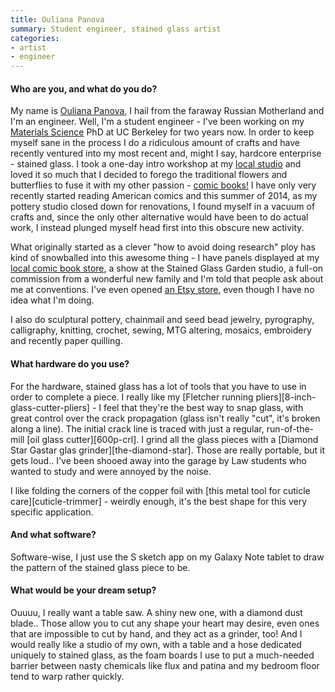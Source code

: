 ```yaml
---
title: Ouliana Panova
summary: Student engineer, stained glass artist
categories:
- artist
- engineer
---
```


#### Who are you, and what do you do?

My name is [Ouliana Panova](http://panovanator.tumblr.com/ "Oulina's website."), I hail from the faraway Russian Motherland and I'm an engineer. Well, I'm a student engineer - I've been working on my [Materials Science](http://ocw.mit.edu/courses/materials-science-and-engineering/ "The MIT open course for materials science and engineering.") PhD at UC Berkeley for two years now. In order to keep myself sane in the process I do a ridiculous amount of crafts and have recently ventured into my most recent and, might I say, hardcore enterprise - stained glass. I took a one-day intro workshop at my [local studio](http://www.stainedglassgarden.com/ "A stained glass workshop in Berkeley.") and loved it so much that I decided to forego the traditional flowers and butterflies to fuse it with my other passion - [comic books!](http://imgur.com/a/OexpG#0 "One of Ouliana's stained glass pieces.") I have only very recently started reading American comics and this summer of 2014, as my pottery studio closed down for renovations, I found myself in a vacuum of crafts and, since the only other alternative would have been to do actual work, I instead plunged myself head first into this obscure new activity. 

What originally started as a clever "how to avoid doing research" ploy has kind of snowballed into this awesome thing - I have panels displayed at my [local comic book store](http://fantasticcomics.net/ "A comic store in Berkeley."), a show at the Stained Glass Garden studio, a full-on commission from a wonderful new family and I'm told that people ask about me at conventions. I've even opened [an Etsy store](https://www.etsy.com/shop/RavingsAside "Ouliana's Etsy store."), even though I have no idea what I'm doing. 

I also do sculptural pottery, chainmail and seed bead jewelry, pyrography, calligraphy, knitting, crochet, sewing, MTG altering, mosaics, embroidery and recently paper quilling.

#### What hardware do you use?

For the hardware, stained glass has a lot of tools that you have to use in order to complete a piece. I really like my [Fletcher running pliers][8-inch-glass-cutter-pliers] - I feel that they're the best way to snap glass, with great control over the crack propagation (glass isn't really "cut", it's broken along a line). The initial crack line is traced with just a regular, run-of-the-mill [oil glass cutter][600p-crl]. I grind all the glass pieces with a [Diamond Star Gastar glas grinder][the-diamond-star]. Those are really portable, but it gets loud.. I've been shooed away into the garage by Law students who wanted to study and were annoyed by the noise.

I like folding the corners of the copper foil with [this metal tool for cuticle care][cuticle-trimmer] - weirdly enough, it's the best shape for this very specific application.

#### And what software?

Software-wise, I just use the S sketch app on my Galaxy Note tablet to draw the pattern of the stained glass piece to be.

#### What would be your dream setup?

Ouuuu, I really want a table saw. A shiny new one, with a diamond dust blade.. Those allow you to cut any shape your heart may desire, even ones that are impossible to cut by hand, and they act as a grinder, too! And I would really like a studio of my own, with a table and a hose dedicated uniquely to stained glass, as the foam boards I use to put a much-needed barrier between nasty chemicals like flux and patina and my bedroom floor tend to warp rather quickly.